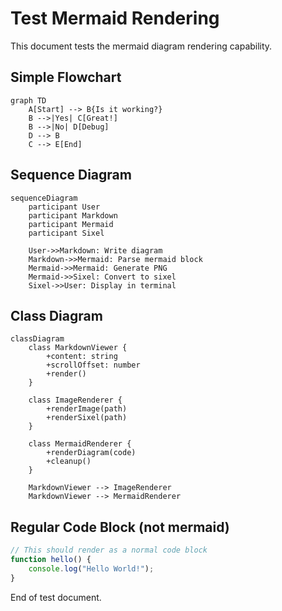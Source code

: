 # Test Mermaid Rendering

This document tests the mermaid diagram rendering capability.

## Simple Flowchart

```mermaid
graph TD
    A[Start] --> B{Is it working?}
    B -->|Yes| C[Great!]
    B -->|No| D[Debug]
    D --> B
    C --> E[End]
```

## Sequence Diagram

```mermaid
sequenceDiagram
    participant User
    participant Markdown
    participant Mermaid
    participant Sixel
    
    User->>Markdown: Write diagram
    Markdown->>Mermaid: Parse mermaid block
    Mermaid->>Mermaid: Generate PNG
    Mermaid->>Sixel: Convert to sixel
    Sixel->>User: Display in terminal
```

## Class Diagram

```mermaid
classDiagram
    class MarkdownViewer {
        +content: string
        +scrollOffset: number
        +render()
    }
    
    class ImageRenderer {
        +renderImage(path)
        +renderSixel(path)
    }
    
    class MermaidRenderer {
        +renderDiagram(code)
        +cleanup()
    }
    
    MarkdownViewer --> ImageRenderer
    MarkdownViewer --> MermaidRenderer
```

## Regular Code Block (not mermaid)

```javascript
// This should render as a normal code block
function hello() {
    console.log("Hello World!");
}
```

End of test document.